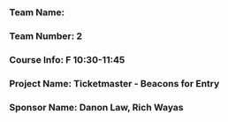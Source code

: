 ### Team Name: ###

### Team Number: 2 ###

### Course Info: F 10:30-11:45 ###

### Project Name: Ticketmaster - Beacons for Entry ###

### Sponsor Name: Danon Law, Rich Wayas ###